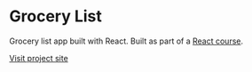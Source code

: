 # Grocery List

Grocery list app built with React.
Built as part of a [React course](https://www.udemy.com/course/react-tutorial-and-projects-course).

[Visit project site](https://obrm-grocery-list.netlify.app)